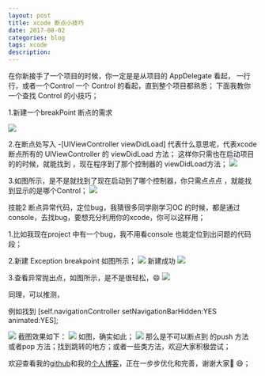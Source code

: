 ```yaml
---
layout: post
title: xcode 断点小技巧
date: 2017-08-02
categories: blog
tags: xcode
description: 
---
```

在你新接手了一个项目的时候，你一定是是从项目的 AppDelegate 看起，
一行行，或者一个Control 一个 Control 的看起，直到整个项目都熟悉；
下面我教你一个查找 Control 的小技巧；

1.新建一个breakPoint 断点的需求

![](http://ooynqqqkg.bkt.clouddn.com/888EFC17-7642-4C8C-868D-34D47994200D.png)

2.在断点处写入 -[UIViewController viewDidLoad] 
代表什么意思呢，代表xcode 断点所有的 UIViewController 的 viewDidLoad  方法；
这样你只需也在启动项目的的时候，就能找到 ，现在程序到了那个控制器的 viewDidLoad方法；
![](http://ooynqqqkg.bkt.clouddn.com/QQ20170703-181807@2x.png)

3.如图所示，是不是就找到了现在启动到了哪个控制器，你只需点点点 ，就能找到显示的是哪个Control；
![](http://ooynqqqkg.bkt.clouddn.com/QQ20170703-182357@2x.png)


技能2
断点异常代码，定位bug，我猜很多同学刚学习OC 的时候，都是通过console，去找bug，要想充分利用你的xcode，你可以这样用；

1.比如我现在project 中有一个bug，我不用看console 也能定位到出问题的代码段；

2.新建 Exception breakpoint 如图所示；
![](http://ooynqqqkg.bkt.clouddn.com/QQ20170703-182503@2x.png)
新建成功
![](http://ooynqqqkg.bkt.clouddn.com/QQ20170703-182850@2x.png)

3.查看异常抛出点，如图所示，是不是很轻松，😄
![](http://ooynqqqkg.bkt.clouddn.com/481466D6-70C8-4AF3-95CD-0BC2EC8A5749.png)



同理，可以推测，

例如找到 
	[self.navigationController setNavigationBarHidden:YES animated:YES];

![](http://ooynqqqkg.bkt.clouddn.com/QQ20170703-184651@2x.png)
截图效果如下：
![](http://ooynqqqkg.bkt.clouddn.com/QQ20170703-184915@2x.png)
如图，确实如此；
![](http://ooynqqqkg.bkt.clouddn.com/QQ20170703-184943@2x.png)
那么是不可以断点到 的push 方法 或者pop 方法；找到跳转的地方；或者一些类方法，欢迎大家积极尝试；



欢迎查看我的[github](https://github.com/hunter858)和我的[个人博客](http://www.pengchao.tech)，正在一步步优化和完善，谢谢大家🙏 😄；

